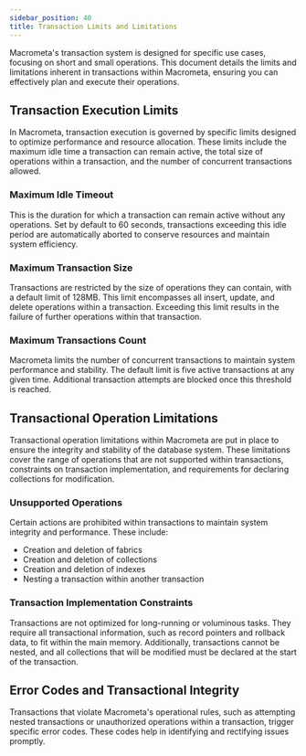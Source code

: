 ```yaml
---
sidebar_position: 40
title: Transaction Limits and Limitations
---
```


Macrometa's transaction system is designed for specific use cases, focusing on short and small operations. This document details the limits and limitations inherent in transactions within Macrometa, ensuring you can effectively plan and execute their operations.

## Transaction Execution Limits

In Macrometa, transaction execution is governed by specific limits designed to optimize performance and resource allocation. These limits include the maximum idle time a transaction can remain active, the total size of operations within a transaction, and the number of concurrent transactions allowed.

### Maximum Idle Timeout

This is the duration for which a transaction can remain active without any operations. Set by default to 60 seconds, transactions exceeding this idle period are automatically aborted to conserve resources and maintain system efficiency.

### Maximum Transaction Size

Transactions are restricted by the size of operations they can contain, with a default limit of 128MB. This limit encompasses all insert, update, and delete operations within a transaction. Exceeding this limit results in the failure of further operations within that transaction.

### Maximum Transactions Count

Macrometa limits the number of concurrent transactions to maintain system performance and stability. The default limit is five active transactions at any given time. Additional transaction attempts are blocked once this threshold is reached.

## Transactional Operation Limitations

Transactional operation limitations within Macrometa are put in place to ensure the integrity and stability of the database system. These limitations cover the range of operations that are not supported within transactions, constraints on transaction implementation, and requirements for declaring collections for modification.

### Unsupported Operations

Certain actions are prohibited within transactions to maintain system integrity and performance. These include:

- Creation and deletion of fabrics
- Creation and deletion of collections
- Creation and deletion of indexes
- Nesting a transaction within another transaction

### Transaction Implementation Constraints

Transactions are not optimized for long-running or voluminous tasks. They require all transactional information, such as record pointers and rollback data, to fit within the main memory. Additionally, transactions cannot be nested, and all collections that will be modified must be declared at the start of the transaction.

## Error Codes and Transactional Integrity

Transactions that violate Macrometa's operational rules, such as attempting nested transactions or unauthorized operations within a transaction, trigger specific error codes. These codes help in identifying and rectifying issues promptly.
